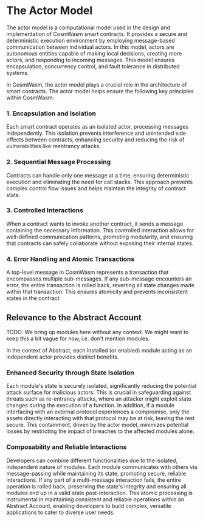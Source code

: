 # The Actor Model

The actor model is a computational model used in the design and implementation of CosmWasm smart contracts. It provides a secure and deterministic execution environment by employing message-based communication between individual actors. In this model, actors are autonomous entities capable of making local decisions, creating more actors, and responding to incoming messages. This model ensures encapsulation, concurrency control, and fault tolerance in distributed systems.

In CosmWasm, the actor model plays a crucial role in the architecture of smart contracts. The actor model helps ensure the following key principles within CosmWasm:

### 1. Encapsulation and Isolation

Each smart contract operates as an isolated actor, processing messages independently. This isolation prevents interference and unintended side effects between contracts, enhancing security and reducing the risk of vulnerabilities like reentrancy attacks.

### 2. Sequential Message Processing

Contracts can handle only one message at a time, ensuring deterministic execution and eliminating the need for call stacks. This approach prevents complex control flow issues and helps maintain the integrity of contract state.

### 3. Controlled Interactions

When a contract wants to invoke another contract, it sends a message containing the necessary information. This controlled interaction allows for well-defined communication patterns, promoting modularity, and ensuring that contracts can safely collaborate without exposing their internal states.

### 4. Error Handling and Atomic Transactions

A top-level message in CosmWasm represents a transaction that encompasses multiple sub-messages. If any sub-message encounters an error, the entire transaction is rolled back, reverting all state changes made within that transaction. This ensures atomicity and prevents inconsistent states in the contract

## Relevance to the Abstract Account

TODO: We bring up modules here without any context. We might want to keep this a bit vague for now, i.e. don't mention modules. 

In the context of Abstract, each installed (or enabled) module acting as an independent actor provides distinct benefits.

### Enhanced Security through State Isolation

Each module's state is securely isolated, significantly reducing the potential attack surface for malicious actors. This is crucial in safeguarding against threats such as re-entrancy attacks, where an attacker might exploit state changes during the execution of a function. In addition, if a module interfacing with an external protocol experiences a compromise, only the assets directly interacting with that protocol may be at risk, leaving the rest secure. This containment, driven by the actor model, minimizes potential losses by restricting the impact of breaches to the affected modules alone.

### Composability and Reliable Interactions

Developers can combine different functionalities due to the isolated, independent nature of modules. Each module communicates with others via message-passing while maintaining its state, promoting secure, reliable interactions. If any part of a multi-message interaction fails, the entire operation is rolled back, preserving the state's integrity and ensuring all modules end up in a valid state post-interaction. This atomic processing is instrumental in maintaining consistent and reliable operations within an Abstract Account, enabling developers to build complex, versatile applications to cater to diverse user needs.

